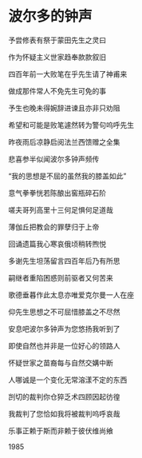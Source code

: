    

# 波尔多的钟声

予尝修表有祭于蒙田先生之灵曰

作为怀疑主义世家趋奉款款叙旧

四百年前一大败笔在乎先生请了神甫来

做成那件常人不免先生可免的事

予生也晚未得婉辞进谏且亦非只劝阻

希望和可能是败笔遽然转为警句呜呼先生

  

昨夜雨后凉静启阅法兰西馈赠之全集

悲喜参半似闻波尔多钟声频传

“我的思想是不屈的虽然我的膝盖如此”

意气拳拳恍若陈酿出窖瓶碎石阶

嗟夫哥列高里十三何足惧何足道哉

薄伽丘把教会的罪孽归于上帝

回诵遗篇我心寒哀俄顷稍转煦悦

多谢先生坦荡留言四百年后乃有所思

嗣继者重陷困惑则前驱者又何苦来

歌德垂暮作此太息亦唯爱克尔曼一人在座

仰先生思想之不可屈惜膝盖之不尽然

安息吧波尔多钟声为您悠扬我听到了

  

即使自然也并非是一位好心的领路人

怀疑世家之苗裔每与自然交媾中断

人哪诚是一个变化无常溶漾不定的东西

剀切的裁判你仓猝乏术四顾因起彷徨

我裁判了您恰如我将被裁判呜呼哀哉

乐事正赖于斯而非赖于彼伏维尚飨

1985